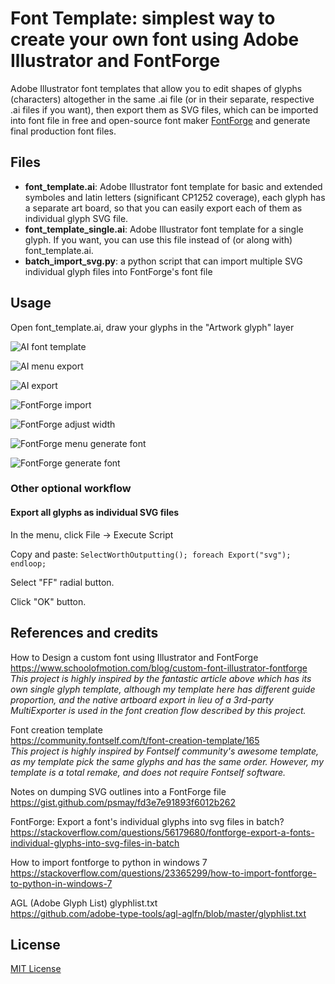 # Font Template: simplest way to create your own font using Adobe Illustrator and FontForge

Adobe Illustrator font templates that allow you to edit shapes of glyphs (characters) altogether in the same .ai file (or in their separate, respective .ai files if you want), then export them as SVG files, which can be imported into font file in free and open-source font maker [FontForge](https://fontforge.org/) and generate final production font files.

## Files

* **font_template.ai**: Adobe Illustrator font template for basic and extended symboles and latin letters (significant CP1252 coverage), each glyph has a separate art board, so that you can easily export each of them as individual glyph SVG file.
* **font_template_single.ai**: Adobe Illustrator font template for a single glyph. If you want, you can use this file instead of (or along with) font_template.ai.
* **batch_import_svg.py**: a python script that can import multiple SVG individual glyph files into FontForge's font file

## Usage

Open font_template.ai, draw your glyphs in the "Artwork glyph" layer

![AI font template](https://github.com/tomchen/font-template/blob/master/img/1-ai_font_template.png)

![AI menu export](https://github.com/tomchen/font-template/blob/master/img/2-ai_menu_export.png)

![AI export](https://github.com/tomchen/font-template/blob/master/img/3-ai_export.png)

![FontForge import](https://github.com/tomchen/font-template/blob/master/img/4-fontforge_import.png)

![FontForge adjust width](https://github.com/tomchen/font-template/blob/master/img/5-fontforge_adjust_width.png)

![FontForge menu generate font](https://github.com/tomchen/font-template/blob/master/img/6-fontforge_menu_generate_font.png)

![FontForge generate font](https://github.com/tomchen/font-template/blob/master/img/7-fontforge_generate_font.png)

### Other optional workflow
#### Export all glyphs as individual SVG files
In the menu, click File -> Execute Script

Copy and paste: `SelectWorthOutputting(); foreach Export("svg"); endloop;`

Select "FF" radial button.

Click "OK" button.

## References and credits

How to Design a custom font using Illustrator and FontForge  
https://www.schoolofmotion.com/blog/custom-font-illustrator-fontforge  
*This project is highly inspired by the fantastic article above which has its own single glyph template, although my template here has different guide proportion, and the native artboard export in lieu of a 3rd-party MultiExporter is used in the font creation flow described by this project.*

Font creation template  
https://community.fontself.com/t/font-creation-template/165  
*This project is highly inspired by Fontself community's awesome template, as my template pick the same glyphs and has the same order. However, my template is a total remake, and does not require Fontself software.*

Notes on dumping SVG outlines into a FontForge file  
https://gist.github.com/psmay/fd3e7e91893f6012b262

FontForge: Export a font's individual glyphs into svg files in batch?  
https://stackoverflow.com/questions/56179680/fontforge-export-a-fonts-individual-glyphs-into-svg-files-in-batch

How to import fontforge to python in windows 7  
https://stackoverflow.com/questions/23365299/how-to-import-fontforge-to-python-in-windows-7

AGL (Adobe Glyph List) glyphlist.txt  
https://github.com/adobe-type-tools/agl-aglfn/blob/master/glyphlist.txt

## License
[MIT License](https://github.com/tomchen/font-template/blob/master/LICENSE)